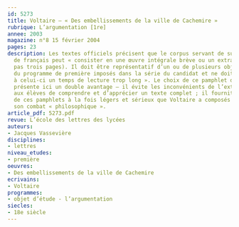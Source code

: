 ```yaml
---
id: 5273
title: Voltaire – « Des embellissements de la ville de Cachemire »
rubrique: L’argumentation [1re]
annee: 2003
magazine: n°8 15 février 2004
pages: 23
description: Les textes officiels précisent que le corpus servant de support à l’épreuve
  de français peut « consister en une œuvre intégrale brève ou un extrait long (n’excédant
  pas trois pages). Il doit être représentatif d’un ou de plusieurs objets d’étude
  du programme de première imposés dans la série du candidat et ne doit pas réclamer
  à celui-ci un temps de lecture trop long ». Le choix de ce pamphlet de Voltaire
  présente ici un double avantage – il évite les inconvénients de l’extrait et permet
  aux élèves de comprendre et d’apprécier un texte complet ; il fournit un bon exemple
  de ces pamphlets à la fois légers et sérieux que Voltaire a composés au cours de
  son combat « philosophique ».
article_pdf: 5273.pdf
revue: L’école des lettres des lycées
auteurs:
- Jacques Vassevière
disciplines:
- lettres
niveau_etudes:
- première
oeuvres:
- Des embellissements de la ville de Cachemire
ecrivains:
- Voltaire
programmes:
- objet d’étude - l’argumentation
siecles:
- 18e siècle
---
```


